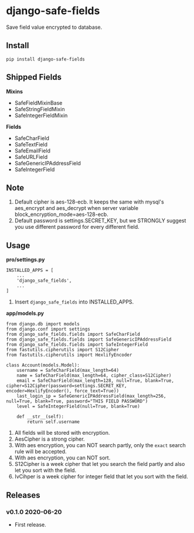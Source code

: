 # django-safe-fields

Save field value encrypted to database.

## Install

```shell
pip install django-safe-fields
```

## Shipped Fields

**Mixins**

- SafeFieldMixinBase
- SafeStringFieldMixin
- SafeIntegerFieldMixin

**Fields**

- SafeCharField
- SafeTextField
- SafeEmailField
- SafeURLField
- SafeGenericIPAddressField
- SafeIntegerField

## Note

1. Default cipher is aes-128-ecb. It keeps the same with mysql's aes_encrypt and aes_decrypt when server variable block_encryption_mode=aes-128-ecb.
1. Default password is settings.SECRET_KEY, but we STRONGLY suggest you use different password for every different field.

## Usage

**pro/settings.py**

```
INSTALLED_APPS = [
    ...
    'django_safe_fields',
    ...
]
```

1. Insert `django_safe_fields` into INSTALLED_APPS.

**app/models.py**

```
from django.db import models
from django.conf import settings
from django_safe_fields.fields import SafeCharField
from django_safe_fields.fields import SafeGenericIPAddressField
from django_safe_fields.fields import SafeIntegerField
from fastutils.cipherutils import S12Cipher
from fastutils.cipherutils import HexlifyEncoder

class Account(models.Model):
    username = SafeCharField(max_length=64)
    name = SafeCharField(max_length=64, cipher_class=S12Cipher)
    email = SafeCharField(max_length=128, null=True, blank=True, cipher=S12Cipher(password=settings.SECRET_KEY, encoder=HexlifyEncoder(), force_text=True))
    last_login_ip = SafeGenericIPAddressField(max_length=256, null=True, blank=True, password="THIS FIELD PASSWORD")
    level = SafeIntegerField(null=True, blank=True)

    def __str__(self):
        return self.username

```

1. All fields will be stored with encryption.
1. AesCipher is a strong cipher.
1. With aes encryption, you can NOT search partly, only the `exact` search rule will be accepted.
1. With aes encryption, you can NOT sort.
1. S12Cipher is a week cipher that let you search the field partly and also let you sort with the field.
1. IvCihper is a week cipher for integer field that let you sort with the field.

## Releases

### v0.1.0 2020-06-20

- First release.

